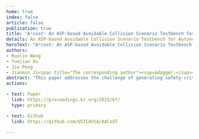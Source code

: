 ```yaml
---
home: true
index: false
article: false
publication: true
title: "A²cost: An ASP-based Avoidable Collision Scenario Testbench for Autonomous Vehicles"
details: An ASP-based Avoidable Collision Scenario Testbench for Autonomous Vehicles
heroText: "A²cost: An ASP-based Avoidable Collision Scenario Testbench for Autonomous Vehicles"
authors:
- Ruolin Wang
- Yuejiao Xu
- Jie Peng
- Jianmin Ji<span title="The corresponding author"><sup>&dagger;</sup></span>
abstract: "This paper addresses the challenge of generating safety-critical scenarios with multiple adversarial vehicles for testing autonomous vehicles. Such scenarios must be plausible and collision-avoidable while resulting in a collision with the vehicle-under-test. However, the tremendous number of scenarios and the low ratio of plausible scenarios makes previous methods squander primary resources on implausible scenarios, degenerating their efficiency. We propose a two-stage framework called the ASP-based Avoidable Collision Scenario Testbench (A²CoST) to overcome this obstacle and improve efficiency. In the former stage, we apply Answer Set Programming (ASP) for generating plausible logical scenarios. In the latter stage, we use a search algorithm to refine logical scenarios into safety-critical concrete scenarios. We also compute collision-free trajectories in these concrete scenarios while the vehicle-under-test fails to avoid the collision. We empirically show the A²CoST significantly decreases the time consumption for simple scenarios while still effectively generating complex critical scenarios. The comparison with real-world traffic data further demonstrates the value of A²CoST in generating plausible scenarios. The source codes of our method and the baselines are opened at https://github.com/USTCAVSA/AACoST."
actions:

- text: Paper
  link: https://proceedings.kr.org/2023/67/
  type: primary

- text: Github
  link: https://github.com/USTCAVSA/AACoST

---
```


